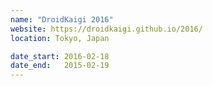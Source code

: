 ```yaml
---
name: "DroidKaigi 2016"
website: https://droidkaigi.github.io/2016/
location: Tokyo, Japan

date_start: 2016-02-18
date_end:   2015-02-19
---
```


